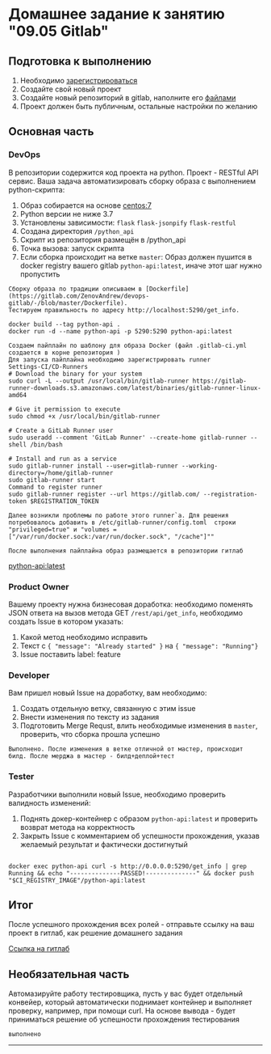 # Домашнее задание к занятию "09.05 Gitlab"

## Подготовка к выполнению

1. Необходимо [зарегистрироваться](https://about.gitlab.com/free-trial/)
2. Создайте свой новый проект
3. Создайте новый репозиторий в gitlab, наполните его [файлами](./repository)
4. Проект должен быть публичным, остальные настройки по желанию

## Основная часть

### DevOps

В репозитории содержится код проекта на python. Проект - RESTful API сервис. Ваша задача автоматизировать сборку образа с выполнением python-скрипта:
1. Образ собирается на основе [centos:7](https://hub.docker.com/_/centos?tab=tags&page=1&ordering=last_updated)
2. Python версии не ниже 3.7
3. Установлены зависимости: `flask` `flask-jsonpify` `flask-restful`
4. Создана директория `/python_api`
5. Скрипт из репозитория размещён в /python_api
6. Точка вызова: запуск скрипта
7. Если сборка происходит на ветке `master`: Образ должен пушится в docker registry вашего gitlab `python-api:latest`, иначе этот шаг нужно пропустить

```
Сборку образа по традиции описываем в [Dockerfile] (https://gitlab.com/ZenovAndrew/devops-gitlab/-/blob/master/Dockerfile).
Тестируем правильность по адресу http://localhost:5290/get_info. 

docker build --tag python-api .
docker run -d --name python-api -p 5290:5290 python-api:latest

Создаем пайплайн по шаблону для образа Docker (файл .gitlab-ci.yml создается в корне репозитория )
Для запуска пайплайна необходимо зарегистрировать runner
Settings-CI/CD-Runners
# Download the binary for your system
sudo curl -L --output /usr/local/bin/gitlab-runner https://gitlab-runner-downloads.s3.amazonaws.com/latest/binaries/gitlab-runner-linux-amd64

# Give it permission to execute
sudo chmod +x /usr/local/bin/gitlab-runner

# Create a GitLab Runner user
sudo useradd --comment 'GitLab Runner' --create-home gitlab-runner --shell /bin/bash

# Install and run as a service
sudo gitlab-runner install --user=gitlab-runner --working-directory=/home/gitlab-runner
sudo gitlab-runner start
Command to register runner
sudo gitlab-runner register --url https://gitlab.com/ --registration-token $REGISTRATION_TOKEN

Далее возникли проблемы по работе этого runner`а. Для решения потребовалось добавить в /etc/gitlab-runner/config.toml  строки "privileged=true" и "volumes = ["/var/run/docker.sock:/var/run/docker.sock", "/cache"]""

После выполнения пайплайна образ размещается в репозитории гитлаб 
```
[python-api:latest](registry.gitlab.com/zenovandrew/devops-gitlab/python-api:latest)



### Product Owner

Вашему проекту нужна бизнесовая доработка: необходимо поменять JSON ответа на вызов метода GET `/rest/api/get_info`, необходимо создать Issue в котором указать:
1. Какой метод необходимо исправить
2. Текст с `{ "message": "Already started" }` на `{ "message": "Running"}`
3. Issue поставить label: feature

### Developer

Вам пришел новый Issue на доработку, вам необходимо:
1. Создать отдельную ветку, связанную с этим issue
2. Внести изменения по тексту из задания
3. Подготовить Merge Requst, влить необходимые изменения в `master`, проверить, что сборка прошла успешно

```
Выполнено. После изменения в ветке отличной от мастер, происходит билд. После мерджа в мастер - билд+деплой+тест 
```

### Tester

Разработчики выполнили новый Issue, необходимо проверить валидность изменений:
1. Поднять докер-контейнер с образом `python-api:latest` и проверить возврат метода на корректность
2. Закрыть Issue с комментарием об успешности прохождения, указав желаемый результат и фактически достигнутый


```

docker exec python-api curl -s http://0.0.0.0:5290/get_info | grep Running && echo "--------------PASSED!--------------" && docker push "$CI_REGISTRY_IMAGE"/python-api:latest

```

## Итог

После успешного прохождения всех ролей - отправьте ссылку на ваш проект в гитлаб, как решение домашнего задания

[Ссылка на гитлаб](https://gitlab.com/ZenovAndrew/devops-gitlab)

## Необязательная часть

Автомазируйте работу тестировщика, пусть у вас будет отдельный конвейер, который автоматически поднимает контейнер и выполняет проверку, например, при помощи curl. На основе вывода - будет приниматься решение об успешности прохождения тестирования

```
выполнено
```

---
